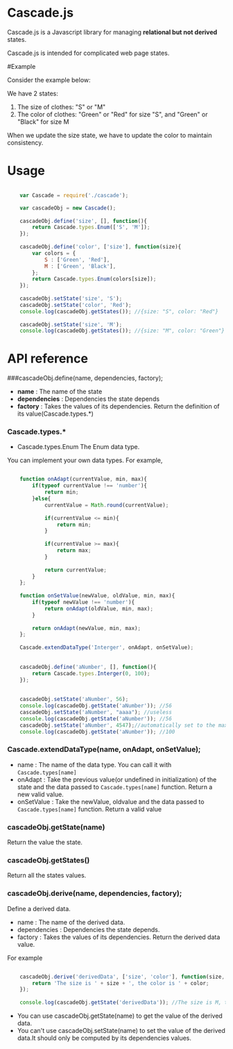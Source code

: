 # Cascade.js

Cascade.js is a Javascript library for managing **relational but not derived** states.

Cascade.js is intended for complicated web page states.



#Example

Consider the example below:

We have 2 states:

 1. The size of clothes: "S" or "M"
 2. The color of clothes: "Green" or "Red" for size "S", and "Green" or "Black" for size M


When we update the size state, we have to update the color to maintain consistency.



# Usage

```javascript

	var Cascade = require('./cascade');

	var cascadeObj = new Cascade();
	
	cascadeObj.define('size', [], function(){
		return Cascade.types.Enum(['S', 'M']);
	});
	
	cascadeObj.define('color', ['size'], function(size){
		var colors = {
			S : ['Green', 'Red'],
			M : ['Green', 'Black'],
		};
		return Cascade.types.Enum(colors[size]);
	});
	
	cascadeObj.setState('size', 'S');
	cascadeObj.setState('color', 'Red');
	console.log(cascadeObj.getStates()); //{size: "S", color: "Red"}
	
	cascadeObj.setState('size', 'M');
	console.log(cascadeObj.getStates()); //{size: "M", color: "Green"}


```


# API reference

###cascadeObj.define(name, dependencies, factory);

- **name** : The name of the state
- **dependencies** : Dependencies the state depends
- **factory** : Takes the values of its dependencies. Return the definition of its value(Cascade.types.*)


### Cascade.types.*
- Cascade.types.Enum  The Enum data type.

You can implement your own data types. For example,

```javascript

	function onAdapt(currentValue, min, max){
		if(typeof currentValue !== 'number'){
			return min;
		}else{
			currentValue = Math.round(currentValue);
			
			if(currentValue <= min){
				return min;
			}
			
			if(currentValue >= max){
				return max;
			}
			
			return currentValue;
		}
	};
	
	function onSetValue(newValue, oldValue, min, max){
		if(typeof newValue !== 'number'){
			return onAdapt(oldValue, min, max);
		}
		
		return onAdapt(newValue, min, max);
	};
	
	Cascade.extendDataType('Interger', onAdapt, onSetValue);
	
	
	cascadeObj.define('aNumber', [], function(){
		return Cascade.types.Interger(0, 100);
	});
	
	
	cascadeObj.setState('aNumber', 56);
	console.log(cascadeObj.getState('aNumber')); //56
	cascadeObj.setState('aNumber', "aaaa"); //useless
	console.log(cascadeObj.getState('aNumber')); //56
	cascadeObj.setState('aNumber', 4547);//automatically set to the max value 100
	console.log(cascadeObj.getState('aNumber')); //100

```

### Cascade.extendDataType(name, onAdapt, onSetValue);


- name : The name of the data type. You can call it with `Cascade.types[name]`
- onAdapt : Take the previous value(or undefined in initialization) of the state and the data passed to `Cascade.types[name]` function. Return a new valid value.
- onSetValue : Take the newValue, oldvalue and the data passed to `Cascade.types[name]` function. Return a valid value


### cascadeObj.getState(name)

Return the value the state.

 
### cascadeObj.getStates()

Return all the states values.


### cascadeObj.derive(name, dependencies, factory);

Define a derived data.

- name : The name of the derived data.
- dependencies : Dependencies the state depends.
- factory : Takes the values of its dependencies. Return the derived data value.

For example

```javascript

	cascadeObj.derive('derivedData', ['size', 'color'], function(size, color){
		return 'The size is ' + size + ', the color is ' + color;
	});
	
	console.log(cascadeObj.getState('derivedData')); //The size is M, the color is Green

```

- You can use cascadeObj.getState(name) to get the value of the derived data.
- You can't use cascadeObj.setState(name) to set the value of the derived data.It should only be computed by its dependencies values.